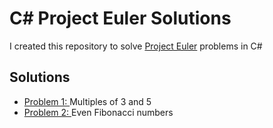 # C# Project Euler Solutions


I created this repository to solve [Project Euler](https://projecteuler.net) problems in C# 

  ## Solutions
- [Problem 1: ](./Solutions/Problem_2)Multiples of 3 and 5
- [Problem 2: ](./Solutions/Problem_2)Even Fibonacci numbers
